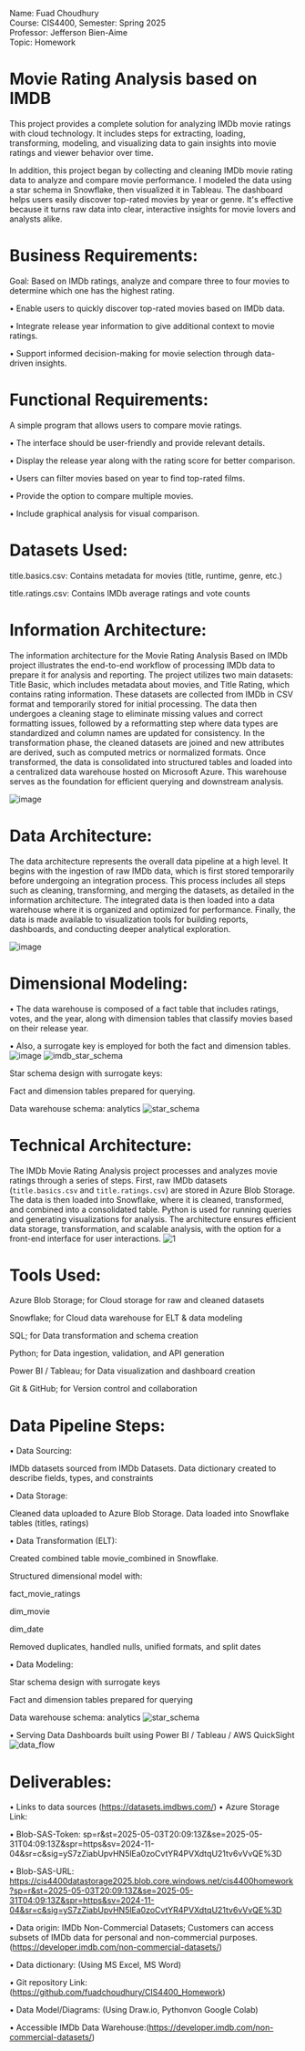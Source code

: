 Name: Fuad Choudhury\
Course: CIS4400, Semester: Spring 2025\
Professor: Jefferson Bien-Aime\
Topic: Homework

# Movie Rating Analysis based on IMDB
This project provides a complete solution for analyzing IMDb movie ratings with cloud technology. It includes steps for extracting, loading, transforming, modeling, and visualizing data to gain insights into movie ratings and viewer behavior over time.

In addition, this project began by collecting and cleaning IMDb movie rating data to analyze and compare movie performance. I modeled the data using a star schema in Snowflake, then visualized it in Tableau. The dashboard helps users easily discover top-rated movies by year or genre. It's effective because it turns raw data into clear, interactive insights for movie lovers and analysts alike.

# Business Requirements:
Goal: Based on IMDb ratings, analyze and compare three to four movies to determine which one has the highest rating.

•	Enable users to quickly discover top-rated movies based on IMDb data.

•	Integrate release year information to give additional context to movie ratings.

•	Support informed decision-making for movie selection through data-driven insights.

# Functional Requirements:
A simple program that allows users to compare movie ratings.

•	The interface should be user-friendly and provide relevant details.

•	Display the release year along with the rating score for better comparison.

•	Users can filter movies based on year to find top-rated films.

•	Provide the option to compare multiple movies.

•	Include graphical analysis for visual comparison.

# Datasets Used:
title.basics.csv: Contains metadata for movies (title, runtime, genre, etc.)

title.ratings.csv: Contains IMDb average ratings and vote counts

# Information Architecture:
The information architecture for the Movie Rating Analysis Based on IMDb project illustrates the end-to-end workflow of processing IMDb data to prepare it for analysis and reporting. The project utilizes two main datasets: Title Basic, which includes metadata about movies, and Title Rating, which contains rating information. These datasets are collected from IMDb in CSV format and temporarily stored for initial processing. The data then undergoes a cleaning stage to eliminate missing values and correct formatting issues, followed by a reformatting step where data types are standardized and column names are updated for consistency. In the transformation phase, the cleaned datasets are joined and new attributes are derived, such as computed metrics or normalized formats. Once transformed, the data is consolidated into structured tables and loaded into a centralized data warehouse hosted on Microsoft Azure. This warehouse serves as the foundation for efficient querying and downstream analysis.

![image](https://github.com/user-attachments/assets/73d4b897-9e00-43dc-bd54-67dec77796c9)


# Data Architecture:
The data architecture represents the overall data pipeline at a high level. It begins with the ingestion of raw IMDb data, which is first stored temporarily before undergoing an integration process. This process includes all steps such as cleaning, transforming, and merging the datasets, as detailed in the information architecture. The integrated data is then loaded into a data warehouse where it is organized and optimized for performance. Finally, the data is made available to visualization tools for building reports, dashboards, and conducting deeper analytical exploration.

![image](https://github.com/user-attachments/assets/55c3682e-d8b4-4491-b0fa-4228983d1659)


# Dimensional Modeling:

•	The data warehouse is composed of a fact table that includes ratings, votes, and the year, along with dimension tables that classify movies based on their release year. 

•	Also, a surrogate key is employed for both the fact and dimension tables.
![image](https://github.com/user-attachments/assets/d044baad-09de-45c2-b8b5-453cac861e4e)
![imdb_star_schema](https://github.com/user-attachments/assets/c4d5fda8-2298-47b6-89d8-d146f6d201c0)

Star schema design with surrogate keys:

Fact and dimension tables prepared for querying.

Data warehouse schema: analytics
![star_schema](https://github.com/user-attachments/assets/dddd179c-6eec-41fe-8e10-24c5ea9fa2e0)



# Technical Architecture:
The IMDb Movie Rating Analysis project processes and analyzes movie ratings through a series of steps. First, raw IMDb datasets (`title.basics.csv` and `title.ratings.csv`) are stored in Azure Blob Storage. The data is then loaded into Snowflake, where it is cleaned, transformed, and combined into a consolidated table. Python is used for running queries and generating visualizations for analysis. The architecture ensures efficient data storage, transformation, and scalable analysis, with the option for a front-end interface for user interactions.
![1](https://github.com/user-attachments/assets/0761c732-4e90-42a5-a25b-4fd9bd5e0643)

# Tools Used:
Azure Blob Storage; for Cloud storage for raw and cleaned datasets

Snowflake; for Cloud data warehouse for ELT & data modeling

SQL; for Data transformation and schema creation

Python; for Data ingestion, validation, and API generation

Power BI / Tableau; for Data visualization and dashboard creation

Git & GitHub; for Version control and collaboration

# Data Pipeline Steps:
•	Data Sourcing:

IMDb datasets sourced from IMDb Datasets. Data dictionary created to describe fields, types, and constraints

•	Data Storage:

Cleaned data uploaded to Azure Blob Storage. Data loaded into Snowflake tables (titles, ratings)

•	Data Transformation (ELT):

Created combined table movie_combined in Snowflake.

Structured dimensional model with:

fact_movie_ratings

dim_movie

dim_date

Removed duplicates, handled nulls, unified formats, and split dates

•	Data Modeling:

Star schema design with surrogate keys

Fact and dimension tables prepared for querying

Data warehouse schema: analytics
![star_schema](https://github.com/user-attachments/assets/dfa2c7e3-82ef-4f1a-9e08-b2856ac6f894)

•	Serving Data
Dashboards built using Power BI / Tableau / AWS QuickSight
![data_flow](https://github.com/user-attachments/assets/7a0f7367-c2f5-41f5-b17c-c77cd0ab4b93)


# Deliverables:
•	Links to data sources (https://datasets.imdbws.com/)
•	Azure Storage Link:

•	Blob-SAS-Token:
sp=r&st=2025-05-03T20:09:13Z&se=2025-05-31T04:09:13Z&spr=https&sv=2024-11-04&sr=c&sig=yS7zZiabUpvHN5lEa0zoCvtYR4PVXdtqU21tv6vVvQE%3D

•	Blob-SAS-URL: https://cis4400datastorage2025.blob.core.windows.net/cis4400homework?sp=r&st=2025-05-03T20:09:13Z&se=2025-05-31T04:09:13Z&spr=https&sv=2024-11-04&sr=c&sig=yS7zZiabUpvHN5lEa0zoCvtYR4PVXdtqU21tv6vVvQE%3D


•	Data origin: IMDb Non-Commercial Datasets; Customers can access subsets of IMDb data for personal and non-commercial purposes.(https://developer.imdb.com/non-commercial-datasets/)

•	Data dictionary: (Using MS Excel, MS Word)

•	Git repository Link: (https://github.com/fuadchoudhury/CIS4400_Homework)

•	Data Model/Diagrams: (Using Draw.io, Pythonvon Google Colab)

•	Accessible IMDb Data Warehouse:(https://developer.imdb.com/non-commercial-datasets/)
